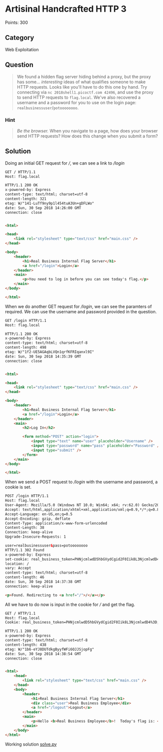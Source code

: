 # Artisinal Handcrafted HTTP 3
Points: 300

## Category
Web Exploitation

## Question
>We found a hidden flag server hiding behind a proxy, but the proxy has some... _interesting_ ideas of what qualifies someone to make HTTP requests. Looks like you'll have to do this one by hand. Try connecting via `nc 2018shell1.picoctf.com 42496`, and use the proxy to send HTTP requests to `flag.local`. We've also recovered a username and a password for you to use on the login page: `realbusinessuser`/`potoooooooo`. 

### Hint
>_Be the browser._ When you navigate to a page, how does your browser send HTTP requests? How does this change when you submit a form?

## Solution
Doing an initial GET request for _/_, we can see a link to _/login_

```html
GET / HTTP/1.1
Host: flag.local

HTTP/1.1 200 OK
x-powered-by: Express
content-type: text/html; charset=utf-8
content-length: 321
etag: W/"141-LuTf9ny9p1l454tuA3Un+gDFLWo"
date: Sun, 30 Sep 2018 14:26:00 GMT
connection: close


<html>

<head>
	<link rel="stylesheet" type="text/css" href="main.css" />
</head>

<body>
	<header>
		<h1>Real Business Internal Flag Server</h1>
		<a href="/login">Login</a>
	</header>
	<main>
		<p>You need to log in before you can see today's flag.</p>
	</main>
</body>

</html>
```

When we do another GET request for _/login_, we can see the paramters of required. We can use the username and password provided in the question.

```html
GET /login HTTP/1.1
Host: flag.local

HTTP/1.1 200 OK
x-powered-by: Express
content-type: text/html; charset=utf-8
content-length: 498
etag: W/"1f2-UE5AGAqbLVQn1qrfKFRIqanxl9I"
date: Sun, 30 Sep 2018 14:35:39 GMT
connection: close


<html>

<head>
	<link rel="stylesheet" type="text/css" href="main.css" />
</head>

<body>
	<header>
		<h1>Real Business Internal Flag Server</h1>
		<a href="/login">Login</a>
	</header>
	<main>
		<h2>Log In</h2>

		<form method="POST" action="login">
			<input type="text" name="user" placeholder="Username" />
			<input type="password" name="pass" placeholder="Password" />
			<input type="submit" />
		</form>
	</main>
</body>

</html>
```

When we send a POST request to _/login_ with the username and password, a cookie is set.

```html
POST /login HTTP/1.1
Host: flag.local
User-Agent: Mozilla/5.0 (Windows NT 10.0; Win64; x64; rv:62.0) Gecko/20100101 Firefox/62.0
Accept: text/html,application/xhtml+xml,application/xml;q=0.9,*/*;q=0.8
Accept-Language: en-US,en;q=0.5
Accept-Encoding: gzip, deflate
Content-Type: application/x-www-form-urlencoded
Content-Length: 38
Connection: keep-alive
Upgrade-Insecure-Requests: 1

user=realbusinessuser&pass=potoooooooo
HTTP/1.1 302 Found
x-powered-by: Express
set-cookie: real_business_token=PHNjcmlwdD5hbGVydCgid2F0Iik8L3NjcmlwdD4%3D; Path=/
location: /
vary: Accept
content-type: text/html; charset=utf-8
content-length: 46
date: Sun, 30 Sep 2018 14:37:38 GMT
connection: keep-alive

<p>Found. Redirecting to <a href="/">/</a></p>
```

All we have to do now is input in the cookie for _/_ and get the flag.

```html
GET / HTTP/1.1
Host: flag.local
Cookie: real_business_token=PHNjcmlwdD5hbGVydCgid2F0Iik8L3NjcmlwdD4%3D;

HTTP/1.1 200 OK
x-powered-by: Express
content-type: text/html; charset=utf-8
content-length: 438
etag: W/"1b6-eYJ8DUTdkgByyfWFi6OJJSjopFg"
date: Sun, 30 Sep 2018 14:38:54 GMT
connection: close


<html>
	<head>
		<link rel="stylesheet" type="text/css" href="main.css" />
	</head>
	<body>
		<header>
			<h1>Real Business Internal Flag Server</h1>
			<div class="user">Real Business Employee</div>
			<a href="/logout">Logout</a>
		</header>
		<main>
			<p>Hello <b>Real Business Employee</b>!  Today's flag is: <code>picoCTF{0nLY_Us3_n0N_GmO_xF3r_pR0tOcol5_2e14}</code>.</p>
		</main>
	</body>
</html>
```

Working solution [solve.py](solution/solve.py)


